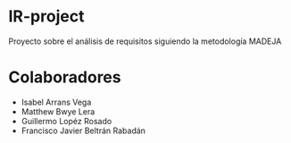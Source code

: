 # IR-project
Proyecto sobre el análisis de requisitos siguiendo la metodología MADEJA
# Colaboradores
- Isabel Arrans Vega
- Matthew Bwye Lera
- Guillermo Lopéz Rosado
- Francisco Javier Beltrán Rabadán

